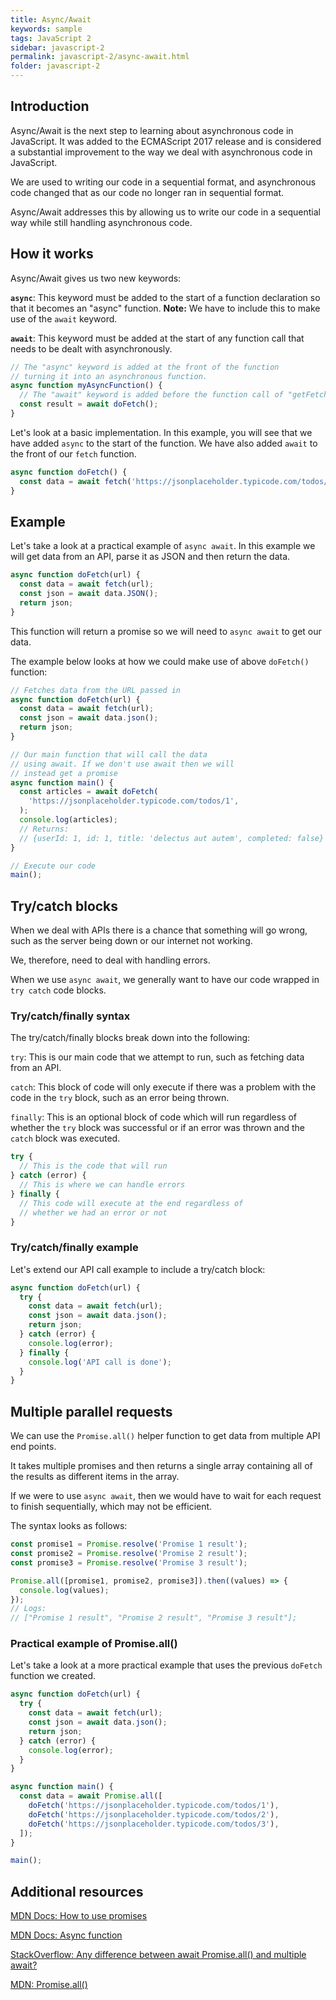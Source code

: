 ```yaml
---
title: Async/Await
keywords: sample
tags: JavaScript 2
sidebar: javascript-2
permalink: javascript-2/async-await.html
folder: javascript-2
---
```


## Introduction

Async/Await is the next step to learning about asynchronous code in JavaScript. It was added to the ECMAScript 2017 release and is considered a substantial improvement to the way we deal with asynchronous code in JavaScript.

We are used to writing our code in a sequential format, and asynchronous code changed that as our code no longer ran in sequential format.

Async/Await addresses this by allowing us to write our code in a sequential way while still handling asynchronous code.

## How it works

Async/Await gives us two new keywords:

**`async`**: This keyword must be added to the start of a function declaration so that it becomes an "async" function. 
**Note:** We have to include this to make use of the `await` keyword.

**`await`**: This keyword must be added at the start of any function call that needs to be dealt with asynchronously.

```js
// The "async" keyword is added at the front of the function
// turning it into an asynchronous function.
async function myAsyncFunction() {
  // The "await" keyword is added before the function call of "getFetch()"
  const result = await doFetch();
}
```

Let's look at a basic implementation. In this example, you will see that we have added `async` to the start of the function. We have also added `await` to the front of our `fetch` function.

```js
async function doFetch() {
  const data = await fetch('https://jsonplaceholder.typicode.com/todos/1');
}
```

## Example

Let's take a look at a practical example of `async await`. In this example we will get data from an API, parse it as JSON and then return the data.

```js
async function doFetch(url) {
  const data = await fetch(url);
  const json = await data.JSON();
  return json;
}
```

This function will return a promise so we will need to `async await` to get our data.

The example below looks at how we could make use of above `doFetch()` function:

```js
// Fetches data from the URL passed in
async function doFetch(url) {
  const data = await fetch(url);
  const json = await data.json();
  return json;
}

// Our main function that will call the data
// using await. If we don't use await then we will
// instead get a promise
async function main() {
  const articles = await doFetch(
    'https://jsonplaceholder.typicode.com/todos/1',
  );
  console.log(articles);
  // Returns:
  // {userId: 1, id: 1, title: 'delectus aut autem', completed: false}
}

// Execute our code
main();
```

## Try/catch blocks

When we deal with APIs there is a chance that something will go wrong, such as the server being down or our internet not working.

We, therefore, need to deal with handling errors.

When we use `async await`, we generally want to have our code wrapped in `try catch` code blocks.

### Try/catch/finally syntax

The try/catch/finally blocks break down into the following:

`try`: This is our main code that we attempt to run, such as fetching data from an API.

`catch`: This block of code will only execute if there was a problem with the code in the `try` block, such as an error being thrown.

`finally`: This is an optional block of code which will run regardless of whether the `try` block was successful or if an error was thrown and the `catch` block was executed.

```js
try {
  // This is the code that will run
} catch (error) {
  // This is where we can handle errors
} finally {
  // This code will execute at the end regardless of
  // whether we had an error or not
}
```

### Try/catch/finally example

Let's extend our API call example to include a try/catch block:

```js
async function doFetch(url) {
  try {
    const data = await fetch(url);
    const json = await data.json();
    return json;
  } catch (error) {
    console.log(error);
  } finally {
    console.log('API call is done');
  }
}
```

## Multiple parallel requests

We can use the `Promise.all()` helper function to get data from multiple API end points.

It takes multiple promises and then returns a single array containing all of the results as different items in the array.

If we were to use `async await`, then we would have to wait for each request to finish sequentially, which may not be efficient.

The syntax looks as follows:

```js
const promise1 = Promise.resolve('Promise 1 result');
const promise2 = Promise.resolve('Promise 2 result');
const promise3 = Promise.resolve('Promise 3 result');

Promise.all([promise1, promise2, promise3]).then((values) => {
  console.log(values);
});
// Logs:
// ["Promise 1 result", "Promise 2 result", "Promise 3 result"];
```

### Practical example of Promise.all()

Let's take a look at a more practical example that uses the previous `doFetch` function we created.

```js
async function doFetch(url) {
  try {
    const data = await fetch(url);
    const json = await data.json();
    return json;
  } catch (error) {
    console.log(error);
  }
}

async function main() {
  const data = await Promise.all([
    doFetch('https://jsonplaceholder.typicode.com/todos/1'),
    doFetch('https://jsonplaceholder.typicode.com/todos/2'),
    doFetch('https://jsonplaceholder.typicode.com/todos/3'),
  ]);
}

main();
```

## Additional resources

[MDN Docs: How to use promises](https://developer.mozilla.org/en-US/docs/Learn/JavaScript/Asynchronous/Promises)

[MDN Docs: Async function](https://developer.mozilla.org/en-US/docs/Web/JavaScript/Reference/Statements/async_function)

[StackOverflow: Any difference between await Promise.all() and multiple await?](https://stackoverflow.com/questions/45285129/any-difference-between-await-promise-all-and-multiple-await)

[MDN: Promise.all()](https://developer.mozilla.org/en-US/docs/Web/JavaScript/Reference/Global_Objects/Promise/all)
